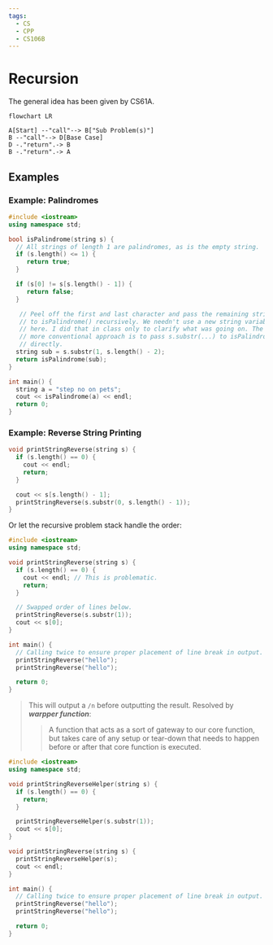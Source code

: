 ```yaml
---
tags:
  - CS
  - CPP
  - CS106B
---
```

Recursion
===
The general idea has been given by CS61A.
```mermaid
flowchart LR

A[Start] --"call"--> B["Sub Problem(s)"]
B --"call"--> D[Base Case]
D -."return".-> B
B -."return".-> A
```
## Examples
### Example: Palindromes
```cpp
#include <iostream>
using namespace std;

bool isPalindrome(string s) {
  // All strings of length 1 are palindromes, as is the empty string.
  if (s.length() <= 1) {
     return true;
  }

  if (s[0] != s[s.length() - 1]) {
     return false;
  }

   // Peel off the first and last character and pass the remaining string
   // to isPalindrome() recursively. We needn't use a new string variable
   // here. I did that in class only to clarify what was going on. The
   // more conventional approach is to pass s.substr(...) to isPalindrome()
   // directly.
  string sub = s.substr(1, s.length() - 2);
  return isPalindrome(sub);
}

int main() {
  string a = "step no on pets";
  cout << isPalindrome(a) << endl;
  return 0;
}
```

### Example: Reverse String Printing
```cpp
void printStringReverse(string s) {
  if (s.length() == 0) {
    cout << endl;
    return;
  }

  cout << s[s.length() - 1];
  printStringReverse(s.substr(0, s.length() - 1));
}
```
Or let the recursive problem stack handle the order:
```cpp
#include <iostream>
using namespace std;

void printStringReverse(string s) {
  if (s.length() == 0) {
    cout << endl; // This is problematic.
    return;
  }

  // Swapped order of lines below.
  printStringReverse(s.substr(1));
  cout << s[0];
}

int main() {
  // Calling twice to ensure proper placement of line break in output.
  printStringReverse("hello");
  printStringReverse("hello");

  return 0;
}
```
> This will output a `/n` before outputting the result.
> Resolved by ***warpper function***:
> >A function that acts as a sort of gateway to our core function, but takes care of any setup or tear-down that needs to happen before or after that core function is executed.

```cpp
#include <iostream>
using namespace std;

void printStringReverseHelper(string s) {
  if (s.length() == 0) {
    return;
  }

  printStringReverseHelper(s.substr(1));
  cout << s[0];
}

void printStringReverse(string s) {
  printStringReverseHelper(s);
  cout << endl;
}

int main() {
  // Calling twice to ensure proper placement of line break in output.
  printStringReverse("hello");
  printStringReverse("hello");

  return 0;
}
```

